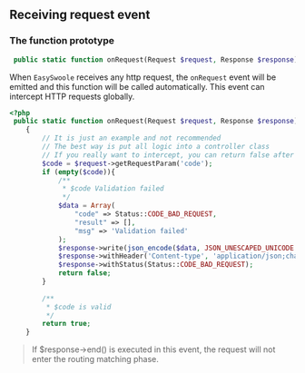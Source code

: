 ## Receiving request event
   
### The function prototype
```php
 public static function onRequest(Request $request, Response $response): bool
```

When `EasySwoole` receives any http request, the `onRequest` event will be emitted and this function will be called automatically. 
This event can intercept HTTP requests globally.

```php
<?php
 public static function onRequest(Request $request, Response $response): bool
    {
        // It is just an example and not recommended
        // The best way is put all logic into a controller class
        // If you really want to intercept, you can return false after judgment.
        $code = $request->getRequestParam('code');
        if (empty($code)){
            /**
             * $code Validation failed
             */
            $data = Array(
                "code" => Status::CODE_BAD_REQUEST,
                "result" => [],
                "msg" => 'Validation failed'
            );
            $response->write(json_encode($data, JSON_UNESCAPED_UNICODE | JSON_UNESCAPED_SLASHES));
            $response->withHeader('Content-type', 'application/json;charset=utf-8');
            $response->withStatus(Status::CODE_BAD_REQUEST);
            return false;
        }
        
        /**
         * $code is valid
         */
        return true;
    }
```

> If $response->end() is executed in this event, the request will not enter the routing matching phase.

